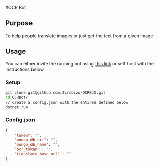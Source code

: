 ﻿#OCR Bot

## Purpose
To help people translate images or just get the text from a given image

## Usage
You can either invite the running bot using [this link](https://discord.com/oauth2/authorize?client_id=758358158799405136&scope=bot) or self host with the instructions below

### Setup
```sh
git clone git@github.com:Jirubizu/OCRBot.git
cd OCRBot/
// Create a config.json with the entires defined below
dotnet run
```
### Config.json
```json
{
    "token": "",
    "mongo_db_uri": "",
    "mongo_db_name": "",
    "ocr_token" : "",
    "translate_base_url" : ""
}
```